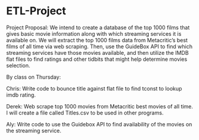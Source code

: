# ETL-Project

Project Proposal:
We intend to create a database of the top 1000 films that gives basic movie information along with which streaming services it is available on. We will extract the top 1000 films data from Metacritic’s best films of all time via web scraping. Then, use the GuideBox API to find which streaming services have those movies available, and then utilize the IMDB flat files to find ratings and other tidbits that might help determine movies selection.

By class on Thursday:

Chris:  Write code to bounce title against flat file to find tconst to lookup imdb rating.

Derek:  Web scrape top 1000 movies from Metacritic best movies of all time. I will create a file called Titles.csv to be used in other
programs.

Aly:  Write code to use the Guidebox API to find availability of the movies on the streaming service.
